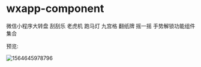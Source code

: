 # wxapp-component
微信小程序大转盘 刮刮乐 老虎机 跑马灯 九宫格 翻纸牌 摇一摇 手势解锁功能组件集合

预览:

![1564645978796](C:\Users\91583\AppData\Roaming\Typora\typora-user-images\1564645978796.png)